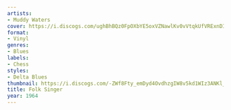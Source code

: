 ```yaml
---
artists:
- Muddy Waters
cover: https://i.discogs.com/ughBhBQz0FpOXbYE5oxVZNawlKv0vVtqkUfVRExnDIU/rs:fit/g:sm/q:90/h:389/w:389/czM6Ly9kaXNjb2dz/LWRhdGFiYXNlLWlt/YWdlcy9SLTc2MzU0/NzItMTYzNTcyNzIz/My03MDkzLmpwZWc.jpeg
format:
- Vinyl
genres:
- Blues
labels:
- Chess
styles:
- Delta Blues
thumbnail: https://i.discogs.com/-ZWf8Fty_emDyd4OvdhzgIW8v5kd1WIz3ANKl_HQ_WI/rs:fit/g:sm/q:40/h:150/w:150/czM6Ly9kaXNjb2dz/LWRhdGFiYXNlLWlt/YWdlcy9SLTc2MzU0/NzItMTYzNTcyNzIz/My03MDkzLmpwZWc.jpeg
title: Folk Singer
year: 1964
---
```

